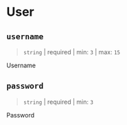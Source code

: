 # User

## `username`

> `string` | required | min: `3` | max: `15`

Username

## `password`

> `string` | required | min: `3`

Password
